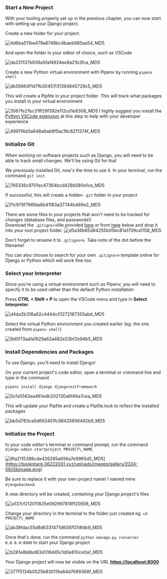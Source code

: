 ### Start a New Project

With your tooling properly set up in the previous chapter, you can now start with setting up your Django project.

Create a new folder for your project.

![4d6ba511be479a6749bc4baeb985aa54_MD5](_resources/2%20-%20Initialize%20your%20First%20Project/4d6ba511be479a6749bc4baeb985aa54_MD5.jpg)

And open the folder in your editor of choice, such as VSCode

![da331137b939a5faf4924ee8a21b3fca_MD5](_resources/2%20-%20Initialize%20your%20First%20Project/da331137b939a5faf4924ee8a21b3fca_MD5.jpg)

Create a new Python virtual environment with Pipenv by running `pipenv shell`

![db56664f1d7fb30451131394845729c5_MD5](_resources/2%20-%20Initialize%20your%20First%20Project/db56664f1d7fb30451131394845729c5_MD5.jpg)

This will create a Pipfile in your project folder. This will track what packages you install in your virtual environment

![3567fe21bc31ff29f392e112cd1e9308_MD5](_resources/2%20-%20Initialize%20your%20First%20Project/3567fe21bc31ff29f392e112cd1e9308_MD5.jpg)
I highly suggest you install the [Python VSCode extension](https://marketplace.visualstudio.com/items?itemName=ms-python.python) at this step to help with your developer experience

![4997f4d3a648a6ab9f5ac19c8211374f_MD5](_resources/2%20-%20Initialize%20your%20First%20Project/4997f4d3a648a6ab9f5ac19c8211374f_MD5.jpg)
### Initialize Git

When working on software projects such as Django, you will need to be able to track small changes. We'll be using Git for that

We previously installed Git, now's the time to use it. In your terminal, run the command `git init`

![765336c9701ec47364bcd428b580e1ce_MD5](_resources/2%20-%20Initialize%20your%20First%20Project/765336c9701ec47364bcd428b580e1ce_MD5.jpg)

If successful, this will create a hidden `.git` folder in your project

![f1c979f796fda6b41f83a37744b469e2_MD5](_resources/2%20-%20Initialize%20your%20First%20Project/f1c979f796fda6b41f83a37744b469e2_MD5.jpg)

There are some files in your projects that won't need to be tracked for changes (database files, and passwords!)
\
Download the `.gitignore`file provided [here](https://github.com/lemeow125/Notes/blob/master/docs/Guides/Django%20REST%20Framework/_resources/2%20-%20Initialize%20your%20First%20Project/.gitignore) or from [here](https://git.06222001.xyz/keannu125/Notes/src/branch/master/docs/Guides/Django%20REST%20Framework/_resources/2%20-%20Initialize%20your%20First%20Project/.gitignore) below and drop it into your root project folder.
![d5a36b65d64255b05bc81a1709ca1158_MD5](_resources/2%20-%20Initialize%20your%20First%20Project/d5a36b65d64255b05bc81a1709ca1158_MD5.jpg)

Don't forget to rename it to `.gitignore`. Take note of the dot before the filename!

You can also choose to search for your own `.gitignore` template online for Django or Python which will work fine too.

### Select your Interpreter

Since you're using a virtual environment such as Pipenv, you will need to specify it to be used rather than the default Python installation

Press **CTRL + Shift + P** to open the VSCode menu and type in **Select Interpreter**.

![d4da2b316a92c4444c01272187355abd_MD5](_resources/2%20-%20Initialize%20your%20First%20Project/d4da2b316a92c4444c01272187355abd_MD5.jpg)

Select the virtual Python environment you created earlier (eg. the one created from `pipenv shell`)

![9d0f73aa1a1929a62a482e23bf2e94b5_MD5](_resources/2%20-%20Initialize%20your%20First%20Project/9d0f73aa1a1929a62a482e23bf2e94b5_MD5.jpg)

### Install Dependencies and Packages

To use Django, you'll need to install Django!

On your current project's code editor, open a terminal or command line and type in the command

`pipenv install django djangorestframework`

![0cfa5562ea461edb202130a6f49a7cea_MD5](_resources/2%20-%20Initialize%20your%20First%20Project/0cfa5562ea461edb202130a6f49a7cea_MD5.jpg)

This will update your Pipfile and create a Pipfile.lock to reflect the installed packages

![bb5d783ca5d693451fc98425856492b9_MD5](_resources/2%20-%20Initialize%20your%20First%20Project/bb5d783ca5d693451fc98425856492b9_MD5.jpg)
### Initialize the Project

In your code editor's terminal or command prompt, run the command 
`django-admin startproject PROJECT\_NAME`

![9fa2115388cde426285a656a7e9965d5_MD5](_resources/2%20-%20Initialize%20your%20First%20Project/9fa2115388cde426285a656a7e9965d5_MD5.jpg)](https://bookstack.06222001.xyz/uploads/images/gallery/2024-09/i5bimage.png)

Be sure to replace it with your own project name! I named mine `djangobackend`.

A new directory will be created, containing your Django project's files

[![a137cf212011825e092997818ff20658_MD5](_resources/2%20-%20Initialize%20your%20First%20Project/a137cf212011825e092997818ff20658_MD5.jpg)

Change your directory in the terminal to the folder just created eg. `cd PROJECT\_NAME`

![ab38fdac55d8d6331471d609707dfdb9_MD5](_resources/2%20-%20Initialize%20your%20First%20Project/ab38fdac55d8d6331471d609707dfdb9_MD5.jpg)

Once that's done, run the command `python manage.py runserver 0.0.0.0:8000` to start your Django project

![b281e8b8bd83d316d45c1d0e810ce0a1_MD5](_resources/2%20-%20Initialize%20your%20First%20Project/b281e8b8bd83d316d45c1d0e810ce0a1_MD5.jpg)

Your Django project will now be visible on the URL **[https://localhost:8000](https://localhost:8000)**

![377f5134b0525b830116a64d7699368f_MD5](_resources/2%20-%20Initialize%20your%20First%20Project/377f5134b0525b830116a64d7699368f_MD5.jpg)